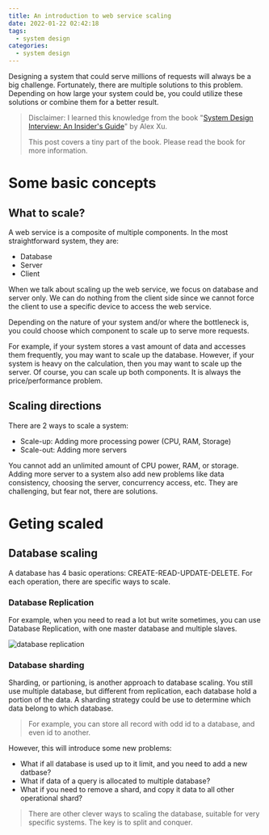 ```yaml
---
title: An introduction to web service scaling
date: 2022-01-22 02:42:18
tags:
  - system design
categories:
  - system design
---
```


Designing a system that could serve millions of requests will always be a big challenge. Fortunately, there are multiple solutions to this problem. Depending on how large your system could be, you could utilize these solutions or combine them for a better result.

<!--more-->

> Disclaimer: I learned this knowledge from the book "[System Design Interview: An Insider's Guide](https://www.amazon.ca/System-Design-Interview-insiders-Second/dp/B08CMF2CQF)" by Alex Xu.
>
> This post covers a tiny part of the book. Please read the book for more information.

# Some basic concepts

## What to scale?

A web service is a composite of multiple components. In the most straightforward system, they are:
* Database
* Server
* Client

When we talk about scaling up the web service, we focus on database and server only. We can do nothing from the client side since we cannot force the client to use a specific device to access the web service.

Depending on the nature of your system and/or where the bottleneck is, you could choose which component to scale up to serve more requests.

For example, if your system stores a vast amount of data and accesses them frequently, you may want to scale up the database. However, if your system is heavy on the calculation, then you may want to scale up the server. Of course, you can scale up both components. It is always the price/performance problem.

## Scaling directions

There are 2 ways to scale a system:
* Scale-up: Adding more processing power (CPU, RAM, Storage)
* Scale-out: Adding more servers

You cannot add an unlimited amount of CPU power, RAM, or storage. Adding more server to a system also add new problems like data consistency, choosing the server, concurrency access, etc. They are challenging, but fear not, there are solutions.

# Geting scaled

## Database scaling

A database has 4 basic operations: CREATE-READ-UPDATE-DELETE. For each operation, there are specific ways to scale.

### Database Replication

For example, when you need to read a lot but write sometimes, you can use Database Replication, with one master database and multiple slaves.

![database replication](../out/source/uml/2022/0122/database_replication.png)

### Database sharding

Sharding, or partioning, is another approach to database scaling. You still use multiple database, but different from replication, each database hold a portion of the data. A sharding strategy could be use to determine which data belong to which database.

> For example, you can store all record with odd id to a database, and even id to another.

However, this will introduce some new problems:
* What if all database is used up to it limit, and you need to add a new datbase?
* What if data of a query is allocated to multiple database?
* What if you need to remove a shard, and copy it data to all other operational shard?

> There are other clever ways to scaling the database, suitable for very specific systems. The key is to split and conquer.